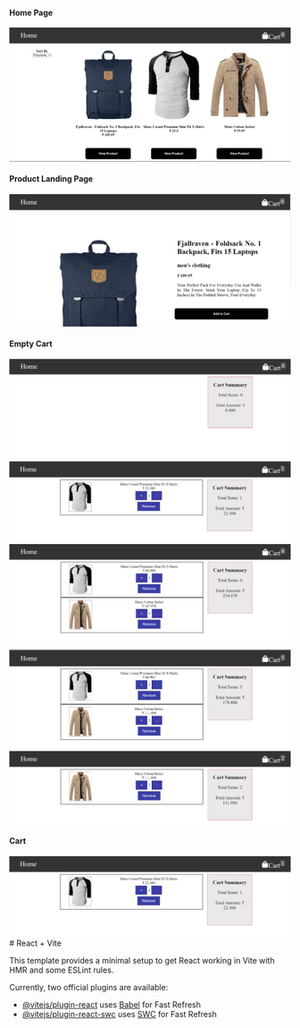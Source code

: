 <h4>Home Page</h4>
<img src="Home.png">
<br>
<h4>Product Landing Page</h4>
<img src="Product_landing.png">
<br>
<h4>Empty Cart</h4>
<img src="Empty_cart.png">
<img src="cart.png">
<img src="Cart1.png">
<img src="cart2.png">
<img src="cart3.png">
<br>
<h4>Cart</h4>
<img src="cart.png">
# React + Vite

This template provides a minimal setup to get React working in Vite with HMR and some ESLint rules.

Currently, two official plugins are available:

- [@vitejs/plugin-react](https://github.com/vitejs/vite-plugin-react/blob/main/packages/plugin-react/README.md) uses [Babel](https://babeljs.io/) for Fast Refresh
- [@vitejs/plugin-react-swc](https://github.com/vitejs/vite-plugin-react-swc) uses [SWC](https://swc.rs/) for Fast Refresh
